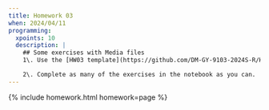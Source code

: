 ```yaml
---
title: Homework 03
when: 2024/04/11
programming:
  xpoints: 10
  description: |
    ## Some exercises with Media files
    1\. Use the [HW03 template](https://github.com/DM-GY-9103-2024S-R/HW03) to start a repository in your organization's GitHub space. It should be named HW03. Open the notebook file using GitHub Codespaces to continue the exercises.

    2\. Complete as many of the exercises in the notebook as you can.
---
```

{% include homework.html homework=page %}
